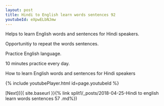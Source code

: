 ```yaml
---
layout: post
title: Hindi to English learn words sentences 92 
youtubeId: eXpwELbNJmw
---
```

 
 
Helps to learn English words and sentences for Hindi speakers.

Opportunitiy to repeat the words sentences. 

Practice English language. 
 
10 minutes practice every day. 
 
How to learn English words and sentences for Hindi speakers 
 
{% include youtubePlayer.html id=page.youtubeId %}
 
 
[Next]({{ site.baseurl }}{% link  split1/_posts/2018-04-25-Hindi to english learn words sentences 57 .md%})
 
